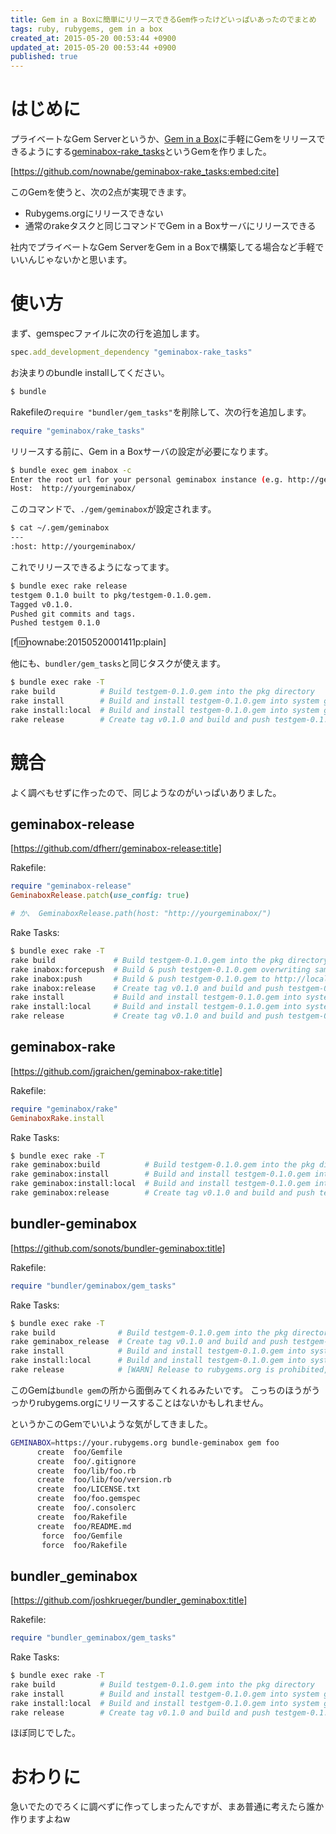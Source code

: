 ```yaml
---
title: Gem in a Boxに簡単にリリースできるGem作ったけどいっぱいあったのでまとめ
tags: ruby, rubygems, gem in a box
created_at: 2015-05-20 00:53:44 +0900
updated_at: 2015-05-20 00:53:44 +0900
published: true
---
```


# はじめに
プライベートなGem Serverというか、[Gem in a Box](https://github.com/geminabox/geminabox)に手軽にGemをリリースできるようにする[geminabox-rake_tasks](https://github.com/nownabe/geminabox-rake_tasks)というGemを作りました。

[https://github.com/nownabe/geminabox-rake_tasks:embed:cite]

このGemを使うと、次の2点が実現できます。

* Rubygems.orgにリリースできない
* 通常のrakeタスクと同じコマンドでGem in a Boxサーバにリリースできる

社内でプライベートなGem ServerをGem in a Boxで構築してる場合など手軽でいいんじゃないかと思います。

# 使い方
まず、gemspecファイルに次の行を追加します。

```ruby
spec.add_development_dependency "geminabox-rake_tasks"
```

お決まりのbundle installしてください。

```bash
$ bundle
```

Rakefileの`require "bundler/gem_tasks"`を削除して、次の行を追加します。

```ruby
require "geminabox/rake_tasks"
```

リリースする前に、Gem in a Boxサーバの設定が必要になります。

```bash
$ bundle exec gem inabox -c
Enter the root url for your personal geminabox instance (e.g. http://gems/).
Host:  http://yourgeminabox/
```

このコマンドで、`./gem/geminabox`が設定されます。

```bash
$ cat ~/.gem/geminabox
---
:host: http://yourgeminabox/
```

これでリリースできるようになってます。

```bash
$ bundle exec rake release
testgem 0.1.0 built to pkg/testgem-0.1.0.gem.
Tagged v0.1.0.
Pushed git commits and tags.
Pushed testgem 0.1.0
```

[f:id:nownabe:20150520001411p:plain]

他にも、`bundler/gem_tasks`と同じタスクが使えます。

```bash
$ bundle exec rake -T
rake build          # Build testgem-0.1.0.gem into the pkg directory
rake install        # Build and install testgem-0.1.0.gem into system gems
rake install:local  # Build and install testgem-0.1.0.gem into system gems without network access
rake release        # Create tag v0.1.0 and build and push testgem-0.1.0.gem to your gem in a box server
```

# 競合
よく調べもせずに作ったので、同じようなのがいっぱいありました。

## geminabox-release
[https://github.com/dfherr/geminabox-release:title]

Rakefile:

```ruby
require "geminabox-release"
GeminaboxRelease.patch(use_config: true)

# か、 GeminaboxRelease.path(host: "http://yourgeminabox/")
```

Rake Tasks:

```bash
$ bundle exec rake -T
rake build             # Build testgem-0.1.0.gem into the pkg directory
rake inabox:forcepush  # Build & push testgem-0.1.0.gem overwriting same version to http://localhost:8080
rake inabox:push       # Build & push testgem-0.1.0.gem to http://localhost:8080
rake inabox:release    # Create tag v0.1.0 and build and push testgem-0.1.0.gem to http://localhost:8080
rake install           # Build and install testgem-0.1.0.gem into system gems
rake install:local     # Build and install testgem-0.1.0.gem into system gems without network access
rake release           # Create tag v0.1.0 and build and push testgem-0.1.0.gem to Rubygems
```

## geminabox-rake
[https://github.com/jgraichen/geminabox-rake:title]

Rakefile:

```ruby
require "geminabox/rake"
GeminaboxRake.install
```

Rake Tasks:

```bash
$ bundle exec rake -T
rake geminabox:build          # Build testgem-0.1.0.gem into the pkg directory
rake geminabox:install        # Build and install testgem-0.1.0.gem into system gems
rake geminabox:install:local  # Build and install testgem-0.1.0.gem into system gems without network access
rake geminabox:release        # Create tag v0.1.0 and build and push testgem-0.1.0.gem to Rubygems
```

## bundler-geminabox
[https://github.com/sonots/bundler-geminabox:title]

Rakefile:

```ruby
require "bundler/geminabox/gem_tasks"
```

Rake Tasks:

```bash
$ bundle exec rake -T
rake build              # Build testgem-0.1.0.gem into the pkg directory
rake geminabox_release  # Create tag v0.1.0 and build and push testgem-0.1.0.gem to https://your.rubygems.org
rake install            # Build and install testgem-0.1.0.gem into system gems
rake install:local      # Build and install testgem-0.1.0.gem into system gems without network access
rake release            # [WARN] Release to rubygems.org is prohibited, use rake geminabox_release
```

このGemは`bundle gem`の所から面倒みてくれるみたいです。
こっちのほうがうっかりrubygems.orgにリリースすることはないかもしれません。

というかこのGemでいいような気がしてきました。

```bash
GEMINABOX=https://your.rubygems.org bundle-geminabox gem foo
      create  foo/Gemfile
      create  foo/.gitignore
      create  foo/lib/foo.rb
      create  foo/lib/foo/version.rb
      create  foo/LICENSE.txt
      create  foo/foo.gemspec
      create  foo/.consolerc
      create  foo/Rakefile
      create  foo/README.md
       force  foo/Gemfile
       force  foo/Rakefile
```

## bundler_geminabox
[https://github.com/joshkrueger/bundler_geminabox:title]

Rakefile:

```ruby
require "bundler_geminabox/gem_tasks"
```

Rake Tasks:

```bash
$ bundle exec rake -T
rake build          # Build testgem-0.1.0.gem into the pkg directory
rake install        # Build and install testgem-0.1.0.gem into system gems
rake install:local  # Build and install testgem-0.1.0.gem into system gems without network access
rake release        # Create tag v0.1.0 and build and push testgem-0.1.0.gem to your geminabox server
```

ほぼ同じでした。

# おわりに
急いでたのでろくに調べずに作ってしまったんですが、まあ普通に考えたら誰か作りますよねw
